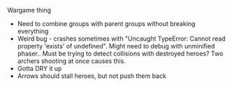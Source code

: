 Wargame thing

* Need to combine groups with parent groups without breaking everything
* Weird bug - crashes sometimes with "Uncaught TypeError: Cannot read property 'exists' of undefined". Might need to debug with unminified phaser.. Must be trying to detect collisions with destroyed heroes? Two archers shooting at once causes this.
* Gotta DRY it up
* Arrows should stall heroes, but not push them back